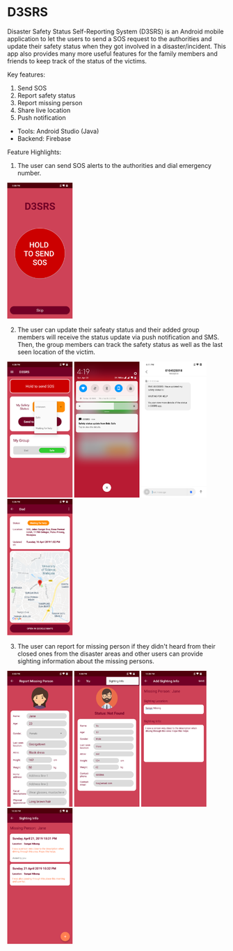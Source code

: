 # D3SRS
Disaster Safety Status Self-Reporting System (D3SRS) is an Android mobile application to let the users to send a SOS request to the authorities and update their safety status when they got involved in a disaster/incident. This app also provides many more useful features for the family members and friends to keep track of the status of the victims.



Key features:
1. Send SOS
2. Report safety status
3. Report missing person
4. Share live location
5. Push notification


- Tools: Android Studio (Java)
- Backend: Firebase



Feature Highlights:


1. The user can send SOS alerts to the authorities and dial emergency number.

<img src="https://github.com/Skai2104/D3SRS/blob/master/Screenshots/start_screen.png" width="150">

2. The user can update their safeaty status and their added group members will receive the status update via push notification and SMS. Then, the group members can track the safety status as well as the last seen location of the victim.

<img src="https://github.com/Skai2104/D3SRS/blob/master/Screenshots/safety_status.png" width="150"> <img src="https://github.com/Skai2104/D3SRS/blob/master/Screenshots/status_notification.png" width="150"> <img src="https://github.com/Skai2104/D3SRS/blob/master/Screenshots/sms.png" width="150"> <img src="https://github.com/Skai2104/D3SRS/blob/master/Screenshots/status_details.png" width="150">

3. The user can report for missing person if they didn't heard from their closed ones from the disaster areas and other users can provide sighting information about the missing persons.

<img src="https://github.com/Skai2104/D3SRS/blob/master/Screenshots/report_missing_person.png" width="150"> <img src="https://github.com/Skai2104/D3SRS/blob/master/Screenshots/missing_person_details.png" width="150"> <img src="https://github.com/Skai2104/D3SRS/blob/master/Screenshots/add_sighting_info.png" width="150"> <img src="https://github.com/Skai2104/D3SRS/blob/master/Screenshots/sighting_info_list.png" width="150">
